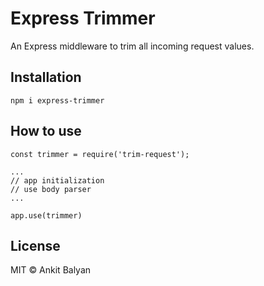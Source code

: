 # Express Trimmer

An Express middleware to trim all incoming request values.

## Installation
```
npm i express-trimmer
```

## How to use

```
const trimmer = require('trim-request');

...
// app initialization
// use body parser
...

app.use(trimmer)
```


## License

MIT © Ankit Balyan


